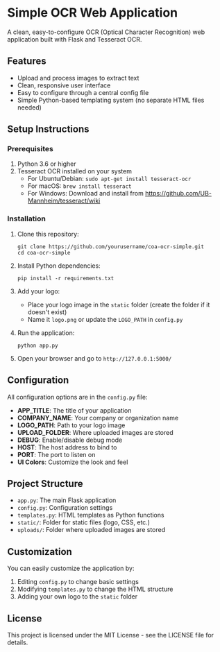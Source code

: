# Simple OCR Web Application

A clean, easy-to-configure OCR (Optical Character Recognition) web application built with Flask and Tesseract OCR.

## Features

- Upload and process images to extract text
- Clean, responsive user interface
- Easy to configure through a central config file
- Simple Python-based templating system (no separate HTML files needed)

## Setup Instructions

### Prerequisites

1. Python 3.6 or higher
2. Tesseract OCR installed on your system
   - For Ubuntu/Debian: `sudo apt-get install tesseract-ocr`
   - For macOS: `brew install tesseract`
   - For Windows: Download and install from https://github.com/UB-Mannheim/tesseract/wiki

### Installation

1. Clone this repository:
   ```
   git clone https://github.com/yourusername/coa-ocr-simple.git
   cd coa-ocr-simple
   ```

2. Install Python dependencies:
   ```
   pip install -r requirements.txt
   ```

3. Add your logo:
   - Place your logo image in the `static` folder (create the folder if it doesn't exist)
   - Name it `logo.png` or update the `LOGO_PATH` in `config.py`

4. Run the application:
   ```
   python app.py
   ```

5. Open your browser and go to `http://127.0.0.1:5000/`

## Configuration

All configuration options are in the `config.py` file:

- **APP_TITLE**: The title of your application
- **COMPANY_NAME**: Your company or organization name
- **LOGO_PATH**: Path to your logo image
- **UPLOAD_FOLDER**: Where uploaded images are stored
- **DEBUG**: Enable/disable debug mode
- **HOST**: The host address to bind to
- **PORT**: The port to listen on
- **UI Colors**: Customize the look and feel

## Project Structure

- `app.py`: The main Flask application
- `config.py`: Configuration settings
- `templates.py`: HTML templates as Python functions
- `static/`: Folder for static files (logo, CSS, etc.)
- `uploads/`: Folder where uploaded images are stored

## Customization

You can easily customize the application by:

1. Editing `config.py` to change basic settings
2. Modifying `templates.py` to change the HTML structure
3. Adding your own logo to the `static` folder

## License

This project is licensed under the MIT License - see the LICENSE file for details.
